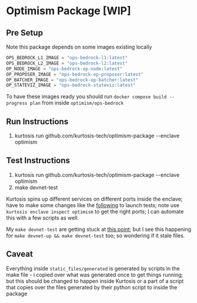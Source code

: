 # Optimism Package [WIP]

## Pre Setup

Note this package depends on some images existing locally

```py
OPS_BEDROCK_L1_IMAGE = "ops-bedrock-l1:latest"
OPS_BEDROCK_L2_IMAGE = "ops-bedrock-l2:latest"
OP_NODE_IMAGE = "ops-bedrock-op-node:latest"
OP_PROPOSER_IMAGE = "ops-bedrock-op-proposer:latest"
OP_BATCHER_IMAGE = "ops-bedrock-op-batcher:latest"
OP_STATEVIZ_IMAGE = "ops-bedrock-stateviz:latest"
```

To have these images ready you should run `docker compose build --progress plan` from inside `optimism/ops-bedrock`

## Run Instructions

1. kurtosis run github.com/kurtosis-tech/optimism-package --enclave optimism

## Test Instructions

1. kurtosis run github.com/kurtosis-tech/optimism-package --enclave optimism
2. make devnet-test

Kurtosis spins up different services on different ports inside the enclave; have to make some changes like the [following](https://github.com/ethereum-optimism/optimism/pull/7729/files) to launch tests; note use `kurtosis enclave inspect optimism` to get the 
right ports; I can automate this with a few scripts as well.

My `make devnet-test` are getting stuck at [this point](https://github.com/ethereum-optimism/optimism/blob/develop/packages/sdk/tasks/deposit-erc20.ts#L334-L335); but I see this happening for `make devnet-up && make devnet-test` too; so wondering if it
stale files.

## Caveat

Everything inside `static_files/generated` is generated by scripts in the make file - i copied over what was generated once to get things running; but this should be changed to happen inside Kurtosis or a part of a script that copies over the files generated by their python script to inside the package